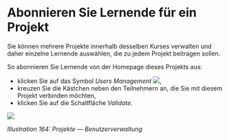 
# Abonnieren Sie Lernende für ein Projekt

Sie können mehrere Projekte innerhalb desselben Kurses verwalten und daher einzelne Lernende auswählen, die zu jedem Projekt beitragen sollen.

So abonnieren Sie Lernende von der Homepage dieses Projekts aus:

* klicken Sie auf das Symbol _Users Management_ ![](../../.gitbook/assets/graphics309.png),
* kreuzen Sie die Kästchen neben den Teilnehmern an, die Sie mit diesem Projekt verbinden möchten,
* klicken Sie auf die Schaltfläche _Validate_.

![](../../.gitbook/assets/graphics312.png)

_Illustration 164: Projekte — Benutzerverwaltung_